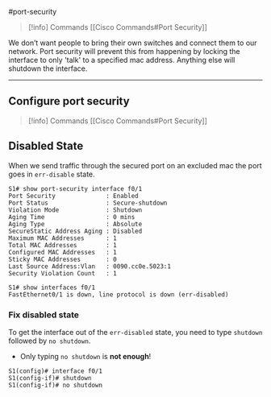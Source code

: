 #port-security

> [!info] Commands
> [[Cisco Commands#Port Security]]

We don’t want people to bring their own switches and connect them to our network. Port security will prevent this from happening by locking the interface to only 'talk' to a specified mac address. Anything else will shutdown the interface.

---
## Configure port security
> [!info] Commands
> [[Cisco Commands#Port Security]]

## Disabled State
When we send traffic through the secured port on an excluded mac the port goes in `err-disable` state.
```
S1# show port-security interface f0/1
Port Security              : Enabled
Port Status                : Secure-shutdown
Violation Mode             : Shutdown
Aging Time                 : 0 mins
Aging Type                 : Absolute
SecureStatic Address Aging : Disabled
Maximum MAC Addresses      : 1
Total MAC Addresses        : 1
Configured MAC Addresses   : 1
Sticky MAC Addresses       : 0
Last Source Address:Vlan   : 0090.cc0e.5023:1
Security Violation Count   : 1
```
```
S1# show interfaces f0/1
FastEthernet0/1 is down, line protocol is down (err-disabled)
```

### Fix disabled state
To get the interface out of the `err-disabled` state, you need to type `shutdown` followed by `no shutdown`.
- Only typing `no shutdown` is **not enough**!

```
S1(config)# interface f0/1
S1(config-if)# shutdown
S1(config-if)# no shutdown
```